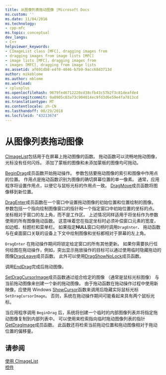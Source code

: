 ```yaml
---
title: 从图像列表拖动图像 |Microsoft Docs
ms.custom: ''
ms.date: 11/04/2016
ms.technology:
- cpp-mfc
ms.topic: conceptual
dev_langs:
- C++
helpviewer_keywords:
- CImageList class [MFC], dragging images from
- dragging images from image lists [MFC]
- image lists [MFC], dragging images from
- images [MFC], dragging from image lists
ms.assetid: af691db8-e4f0-4046-b7b9-9acc68d3713d
author: mikeblome
ms.author: mblome
ms.workload:
- cplusplus
ms.openlocfilehash: 9679fe46712220cd38cfb43c57b2f3c81deafde4
ms.sourcegitcommit: 9a0905c03a73c904014ec9fd3d6e59e4fa7813cd
ms.translationtype: MT
ms.contentlocale: zh-CN
ms.lasthandoff: 08/29/2018
ms.locfileid: "43213674"
---
```

# <a name="dragging-images-from-an-image-list"></a>从图像列表拖动图像
[CImageList](../mfc/reference/cimagelist-class.md)包括用于在屏幕上拖动图像的函数。 拖动函数可以流畅地拖动图像，光标没有任何闪烁。 添加了蒙板的图像和未添加蒙板的图像均可拖动。  
  
 [BeginDrag](../mfc/reference/cimagelist-class.md#begindrag)成员函数开始拖动操作。 参数包括要拖动图像的索引和图像中作用点的位置。 作用点是拖动函数识别为图像的确切屏幕位置的单一像素。 通常，应用程序将设置作用点，以便它与鼠标光标的作用点一致。 [DragMove](../mfc/reference/cimagelist-class.md#dragmove)成员函数将图像移到新位置。  
  
 [DragEnter](../mfc/reference/cimagelist-class.md#dragenter)成员函数在一个窗口中设置拖动图像的初始位置和位置绘制的图像。 参数包括一个指向绘制图像窗口的指针和一个指定窗口中初始位置的坐标的点。 坐标相对于窗口的左上角，而不是工作区。 上述情况同样适用于将坐标作为参数使用的所有图像拖动函数。 这意味着您在指定坐标时必须补偿窗口元素的宽度，如边框、标题栏和菜单栏。 如果指定**NULL**窗口句柄时调用`DragEnter`、 拖动函数与在桌面窗口关联的设备上下文中绘制图像和坐标都相对于屏幕的左上角。  
  
 `DragEnter` 在拖动操作期间将锁定给定窗口的所有其他更新。 如果你需要执行任何绘图在拖动操作，例如，突出显示拖放操作的目标可以通过使用临时隐藏拖动的图像[DragLeave](../mfc/reference/cimagelist-class.md#dragleave)成员函数。 此外可以使用[DragShowNoLock](../mfc/reference/cimagelist-class.md#dragshownolock)成员函数。  
  
 调用[EndDrag](../mfc/reference/cimagelist-class.md#enddrag)完成后拖动图像。  
  
 [SetDragCursorImage](../mfc/reference/cimagelist-class.md#setdragcursorimage)成员函数通过组合给定的图像 （通常是鼠标光标图像） 与当前拖动图像来创建一个新的拖动图像。 由于拖动函数在拖动操作过程中使用新映像，应使用 Windows [ShowCursor](/windows/desktop/api/winuser/nf-winuser-showcursor)函数来调用后隐藏实际鼠标光标`SetDragCursorImage`。 否则，系统在拖动操作期间可能看起来具有两个鼠标光标。  
  
 当应用程序调用 `BeginDrag` 后，系统将创建一个临时的内部图像列表并将指定拖动图像复制到内部列表中。 可以使用来检索指向临时拖动图像列表的指针[GetDragImage](../mfc/reference/cimagelist-class.md#getdragimage)成员函数。 此函数还将检索当前拖动位置和拖动图像相对于拖动位置的偏移量。  
  
## <a name="see-also"></a>请参阅  
 [使用 CImageList](../mfc/using-cimagelist.md)   
 [控件](../mfc/controls-mfc.md)

